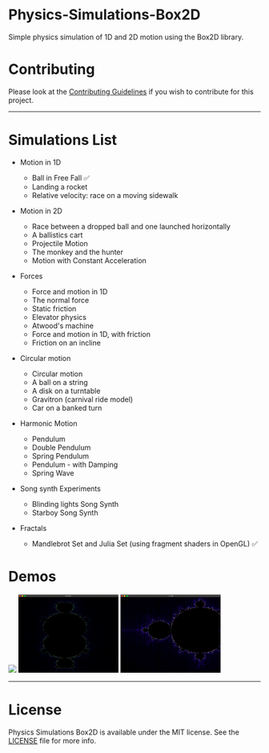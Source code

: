 # Physics-Simulations-Box2D
Simple physics simulation of 1D and 2D motion using the Box2D library.

# Contributing

Please look at the [Contributing Guidelines](https://github.com/Quantum-Fringe-Entertainment/Physics-Simulations-Box2D/blob/master/CONTRIBUTING.md) if you wish to contribute for this project.

***
# Simulations List

* Motion in 1D
  * Ball in Free Fall :white_check_mark:
  * Landing a rocket
  * Relative velocity: race on a moving sidewalk

* Motion in 2D
  * Race between a dropped ball and one launched horizontally
  * A ballistics cart
  * Projectile Motion
  * The monkey and the hunter
  * Motion with Constant Acceleration

* Forces
  * Force and motion in 1D
  * The normal force
  * Static friction
  * Elevator physics
  * Atwood's machine
  * Force and motion in 1D, with friction
  * Friction on an incline

* Circular motion
  * Circular motion
  * A ball on a string
  * A disk on a turntable
  * Gravitron (carnival ride model)
  * Car on a banked turn

* Harmonic Motion
  * Pendulum   
  * Double Pendulum
  * Spring Pendulum   
  * Pendulum - with Damping
  * Spring Wave

* Song synth Experiments
  * Blinding lights Song Synth   
  * Starboy Song Synth   

* Fractals
  * Mandlebrot Set and Julia Set (using fragment shaders in OpenGL) :white_check_mark:

# Demos

  <p float="left">
  <img src="https://github.com/Quantum-Fringe-Entertainment/Physics-Simulations-Box2D/blob/master/demo-gifs/freefall.gif" width="200">
  <img src="https://github.com/Quantum-Fringe-Entertainment/Physics-Simulations-Box2D/blob/master/DemoGifs/Julia.png" width="200">
  <img src="https://github.com/Quantum-Fringe-Entertainment/Physics-Simulations-Box2D/blob/master/DemoGifs/Mandlebrot.png" width="200">
  </p>

***

# License

Physics Simulations Box2D is available under the MIT license. See the [LICENSE](https://github.com/Quantum-Fringe-Entertainment/Physics-Simulations-Box2D/blob/master/LICENSE) file for more info.
